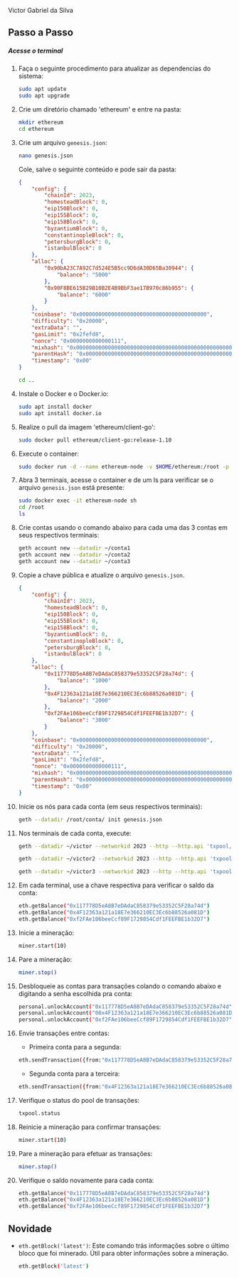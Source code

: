 Victor Gabriel da Silva

## Passo a Passo
##### Acesse o terminal 

1. Faça o seguinte procedimento para atualizar as dependencias do sistema:
    ```bash
    sudo apt update
    sudo apt upgrade
    ```

2. Crie um diretório chamado 'ethereum' e entre na pasta:
    ```bash
    mkdir ethereum
    cd ethereum
    ```

3. Crie um arquivo `genesis.json`:
    ```bash
    nano genesis.json
    ```

    Cole, salve o seguinte conteúdo e pode sair da pasta:
    ```json
    {
        "config": {
            "chainId": 2023,
            "homesteadBlock": 0,
            "eip150Block": 0,
            "eip155Block": 0,
            "eip158Block": 0,
            "byzantiumBlock": 0,
            "constantinopleBlock": 0,
            "petersburgBlock": 0,
            "istanbulBlock": 0
        },
        "alloc": {
            "0x90bA23C7A92C7d524E5B5cc9D6dA30D65Ba30944": {
                "balance": "5000"
            },
            "0x90F8BE615B29B10B2E4B9BbF3ae17B970c86b955": {
                "balance": "6000"
            }
        },
        "coinbase": "0x0000000000000000000000000000000000000000",
        "difficulty": "0x20000",
        "extraData": "",
        "gasLimit": "0x2fefd8",
        "nonce": "0x0000000000000111",
        "mixhash": "0x0000000000000000000000000000000000000000000000000000000000000000",
        "parentHash": "0x0000000000000000000000000000000000000000000000000000000000000000",
        "timestamp": "0x00"
    }
    ```
    
    ```bash
    cd ..
    ```

4. Instale o Docker e o Docker.io:
    ```bash
    sudo apt install docker
    sudo apt install docker.io
    ```

5. Realize o pull da imagem 'ethereum/client-go':
    ```bash
    sudo docker pull ethereum/client-go:release-1.10
    ```

6. Execute o container:
    ```bash
    sudo docker run -d --name ethereum-node -v $HOME/ethereum:/root -p 8545:8545 -p 8544:8544 -p 30301:30301 -p 30310:30310 -p 30320:30320 -p 30330:30330 -it --entrypoint=/bin/sh ethereum/client-go:release-1.10
    ```

7. Abra 3 terminais, acesse o container e de um ls para verificar se o arquivo `genesis.json` está presente:
    ```bash
    sudo docker exec -it ethereum-node sh
    cd /root
    ls
    ```

8. Crie contas usando o comando abaixo para cada uma das 3 contas em seus respectivos terminais:
    ```bash
    geth account new --datadir ~/conta1
    geth account new --datadir ~/conta2
    geth account new --datadir ~/conta3
    ```    
9. Copie a chave pública e atualize o arquivo `genesis.json`.

    ```json
    {
        "config": {
            "chainId": 2023,
            "homesteadBlock": 0,
            "eip150Block": 0,
            "eip155Block": 0,
            "eip158Block": 0,
            "byzantiumBlock": 0,
            "constantinopleBlock": 0,
            "petersburgBlock": 0,
            "istanbulBlock": 0
        },
        "alloc": {
            "0x117778D5eA8B7eDAdaC858379e53352C5F28a74d": {
                "balance": "1000"
            },
            "0x4F12363a121a18E7e366210EC3Ec6b88526a081D": {
                "balance": "2000"
            },
            "0xf2FAe106beeCcf89F1729854Cdf1FEEFBE1b32D7": {
                "balance": "3000"
            }
        },
        "coinbase": "0x0000000000000000000000000000000000000000",
        "difficulty": "0x20000",
        "extraData": "",
        "gasLimit": "0x2fefd8",
        "nonce": "0x0000000000000111",
        "mixhash": "0x0000000000000000000000000000000000000000000000000000000000000000",
        "parentHash": "0x0000000000000000000000000000000000000000000000000000000000000000",
        "timestamp": "0x00"
    }
    ```

10. Inicie os nós para cada conta (em seus respectivos terminais):
    ```bash
    geth --datadir /root/conta/ init genesis.json
    ```

11. Nos terminais de cada conta, execute:
    ```bash
    geth --datadir ~/victor --networkid 2023 --http --http.api 'txpool,eth,net,web3,personal,admin,miner' --http.corsdomain '*' --authrpc.port 8547 --allow-insecure-unlock console
    ```

    ```bash
    geth --datadir ~/victor2 --networkid 2023 --http --http.api 'txpool,eth,net,web3,personal,admin,miner' --http.corsdomain '*' --authrpc.port 8546 --port 30302 --http.port 8544 --allow-insecure-unlock console
    ```

    ```bash
    geth --datadir ~/victor3 --networkid 2023 --http --http.api 'txpool,eth,net,web3,personal,admin,miner' --http.corsdomain '*' --authrpc.port 8548 --port 30500 --http.port 30501 --allow-insecure-unlock console
    ```

12. Em cada terminal, use a chave respectiva para verificar o saldo da conta:
    ```bash
    eth.getBalance("0x117778D5eA8B7eDAdaC858379e53352C5F28a74d")
    eth.getBalance("0x4F12363a121a18E7e366210EC3Ec6b88526a081D")
    eth.getBalance("0xf2FAe106beeCcf89F1729854Cdf1FEEFBE1b32D7")
    ```

13. Inicie a mineração:
    ```bash
    miner.start(10)
    ```
14. Pare a mineração:
    ```bash
    miner.stop()
    ```

15. Desbloqueie as contas para transações colando o comando abaixo e digitando a senha escolhida pra conta:
    ```bash
    personal.unlockAccount("0x117778D5eA8B7eDAdaC858379e53352C5F28a74d")
    personal.unlockAccount("00x4F12363a121a18E7e366210EC3Ec6b88526a081D")
    personal.unlockAccount("0xf2FAe106beeCcf89F1729854Cdf1FEEFBE1b32D7")
    ```

16. Envie transações entre contas:
    - Primeira conta para a segunda:
    ```bash
    eth.sendTransaction({from:"0x117778D5eA8B7eDAdaC858379e53352C5F28a74d", to:"0x4F12363a121a18E7e366210EC3Ec6b88526a081D", value:111, gas:21000})
    ```
    - Segunda conta para a terceira:
    ```bash
    eth.sendTransaction({from:"0x4F12363a121a18E7e366210EC3Ec6b88526a081D", to:"0xf2FAe106beeCcf89F1729854Cdf1FEEFBE1b32D7", value:222, gas:21000})
    ```
17. Verifique o status do pool de transações:
    ```bash
    txpool.status
    ```

18. Reinicie a mineração para confirmar transações:
    ```bash
    miner.start(10)
    ```

19. Pare a mineração para efetuar as transações:
    ```bash
    miner.stop()
    ```

20. Verifique o saldo novamente para cada conta:
    ```bash
    eth.getBalance("0x117778D5eA8B7eDAdaC858379e53352C5F28a74d")
    eth.getBalance("0x4F12363a121a18E7e366210EC3Ec6b88526a081D")
    eth.getBalance("0xf2FAe106beeCcf89F1729854Cdf1FEEFBE1b32D7")
    ```

## Novidade

- `eth.getBlock('latest')`: Este comando trás informações sobre o último bloco que foi minerado. Útil para obter informações sobre a mineração.
    ```bash
    eth.getBlock('latest')
    ```
        

